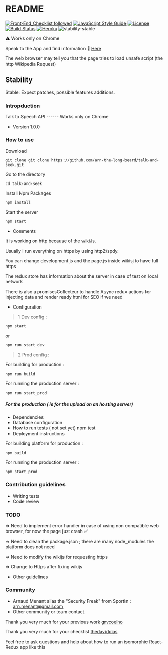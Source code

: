 # README #
[![Front‑End_Checklist followed](https://img.shields.io/badge/Front‑End_Checklist-followed-brightgreen.svg)](https://github.com/thedaviddias/Front-End-Checklist/)
[![JavaScript Style Guide](https://img.shields.io/badge/code_style-standard-brightgreen.svg)](https://standardjs.com)
[![License](https://img.shields.io/badge/License-Apache%202.0-blue.svg)](https://opensource.org/licenses/Apache-2.0)
[![Build Status](https://travis-ci.org/arn-the-long-beard/talk-and-seek.svg?branch=master)](https://travis-ci.org/arn-the-long-beard/talk-and-seek)
[![Heroku](http://heroku-badge.herokuapp.com/?app=angularjs-crypto&style=flat)](https://mysterious-atoll-69963.herokuapp.com/talk)
![stability-stable](https://img.shields.io/badge/stability-stable-green.svg)

 :warning: Works only on Chrome

Speak to the App and find information  :microphone: [Here](https://mysterious-atoll-69963.herokuapp.com/talk)

 
The web browser may tell you that the page tries to load unsafe script (the http Wikipedia Request) 
 

## Stability

Stable: Expect patches, possible features additions.

### Intropduction ###

Talk to Speech API ------ Works only on Chrome

* Version
1.0.0

### How to use ###

Download

    git clone git clone https://github.com/arn-the-long-beard/talk-and-seek.git

Go to the directory
   
    cd talk-and-seek
    
Install Npm Packages
    
    npm install 
    
Start the server
  
    npm start
    
* Comments  

It is working on http because of the wikiJs. 

Usually I run everything on https by using http2/spdy.

You can change development.js and the page.js inside wikisj to have full https

The redux store has information about the server in case of test on local network 

There is also a promisesCollecteur to handle Async redux actions for injecting data and render ready html for SEO if we need


* Configuration

>1 Dev config :

    npm start
or
    
    npm run start_dev


>2 Prod config :

For building for production :
    
    npm run build

For running the production server :

    npm run start_prod
    
    
##### For the production ( ie for the upload on an hosting server)
* Dependencies
* Database configuration
* How to run tests
( not set yet)
    npm test
* Deployment instructions


For building platform for production :
    
    npm build

For running the production server :

    npm start_prod

### Contribution guidelines ###

* Writing tests
* Code review

### TODO ###
 => Need to implement error handler in case of using non compatible web browser, for now the page just crash :white_check_mark:
 
 => Need to clean the package.json ; there are many node_modules the platform does not need
 
 => Need to modify the wikijs for requesting https
 
 => Change to Https after fixing wikijs

* Other guidelines


### Community ###

* Arnaud Menant alias the "Security Freak" from SportIn : arn.menant@gmail.com
* Other community or team contact

Thank you very much for your previous work [grvcoelho](https://github.com/grvcoelho/react-voice-components)

Thank you very much for your checklist [thedaviddias](https://github.com/thedaviddias/Front-End-Checklist)

Feel free to ask questions and help about how to run an isomorphic React-Redux app like this
